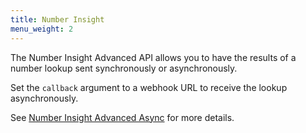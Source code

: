 ```yaml
---
title: Number Insight
menu_weight: 2
---
```


The Number Insight Advanced API allows you to have the results of a number lookup sent synchronously or asynchronously.

Set the `callback` argument to a webhook URL to receive the lookup asynchronously.

See [Number Insight Advanced Async](/number-insight/code-snippets/number-insight-advanced-async) for more details.
